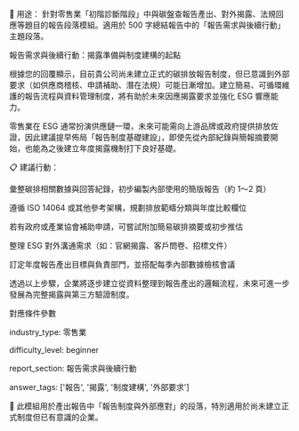 🔖 用途： 針對零售業「初階診斷階段」中與碳盤查報告產出、對外揭露、法規回應等題目的報告段落模組。適用於 500 字總結報告中的「報告需求與後續行動」主題段落。

報告需求與後續行動：揭露準備與制度建構的起點

根據您的回覆顯示，目前貴公司尚未建立正式的碳排放報告制度，但已意識到外部要求（如供應商稽核、申請補助、潛在法規）可能日漸增加。建立簡易、可循環維護的報告流程與資料管理制度，將有助於未來因應揭露要求並強化 ESG 響應能力。

零售業在 ESG 通常扮演供應鏈一環，未來可能需向上游品牌或政府提供排放佐證，因此建議提早佈局「報告制度基礎建設」，即使先從內部紀錄與簡報摘要開始，也能為之後建立年度揭露機制打下良好基礎。

📋 建議行動：

彙整碳排相關數據與回答紀錄，初步編製內部使用的簡版報告（約 1～2 頁）

遵循 ISO 14064 或其他參考架構，規劃排放範疇分類與年度比較欄位

若有政府或產業協會補助申請，可嘗試附加簡易碳排摘要或初步推估

整理 ESG 對外溝通需求（如：官網揭露、客戶問卷、招標文件）

訂定年度報告產出目標與負責部門，並搭配每季內部數據檢核會議

透過以上步驟，企業將逐步建立從資料整理到報告產出的邏輯流程，未來可進一步發展為完整揭露與第三方驗證制度。

對應條件參數

industry_type: 零售業

difficulty_level: beginner

report_section: 報告需求與後續行動

answer_tags: ['報告', '揭露', '制度建構', '外部要求']

📌 此模組用於產出報告中「報告制度與外部應對」的段落，特別適用於尚未建立正式制度但已有意識的企業。

